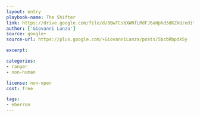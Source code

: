 ```yaml
---
layout: entry
playbook-name: The Shifter
link: https://drive.google.com/file/d/0BwTCs6XWNfLMdFJ6aHphd3dKZkU/edit?usp=sharing
author: ['Giovanni Lanza']
source: google+
source-url: https://plus.google.com/+GiovanniLanza/posts/5bcbRbpdX5y

excerpt:

categories:
- ranger
- non-human

license: non-open
cost: free

tags:
- eberron
---
```

